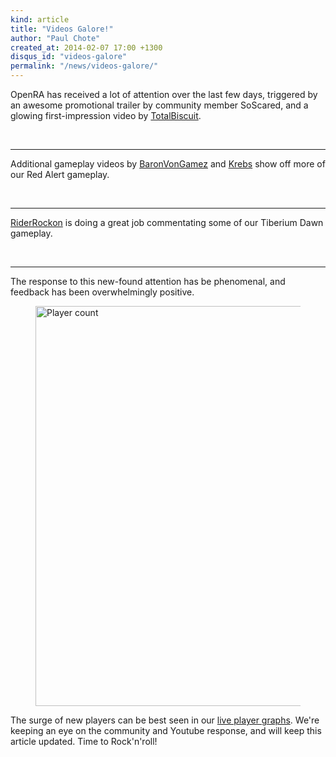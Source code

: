 ```yaml
---
kind: article
title: "Videos Galore!"
author: "Paul Chote"
created_at: 2014-02-07 17:00 +1300
disqus_id: "videos-galore"
permalink: "/news/videos-galore/"
---
```


OpenRA has received a lot of attention over the last few days, triggered by an awesome promotional trailer by community member SoScared, and a glowing first-impression video by <a href="https://twitter.com/totalbiscuit">TotalBiscuit</a>.

<figure>
  <lite-youtube videoid="ueosN-JFqG0"></lite-youtube>
</figure>
<br />
<figure>
  <lite-youtube videoid="z1-VwE1byrY"></lite-youtube>
</figure>

<hr />

Additional gameplay videos by <a href="https://www.youtube.com/user/BaronVonGamez">BaronVonGamez</a> and <a href="https://www.youtube.com/user/KrebsCOHO">Krebs</a> show off more of our Red Alert gameplay.

<figure>
  <lite-youtube videoid="enZy7-BCtw0"></lite-youtube>
</figure>
<br />
<figure>
  <lite-youtube videoid="TGrmDYzRlhA"></lite-youtube>
</figure>

<hr />

<a href="https://www.youtube.com/user/RiderRockon">RiderRockon</a> is doing a great job commentating some of our Tiberium Dawn gameplay.

<figure>
  <lite-youtube videoid="vif1Bn2lEO8"></lite-youtube>
</figure>
<br />
<figure>
  <lite-youtube videoid="2naISjNSo7Y"></lite-youtube>
</figure>

<hr />

The response to this new-found attention has be phenomenal, and feedback has been overwhelmingly positive.
<figure>
  <img src="{{ '/images/news/20140207-players.png' | relative_url }}" width="640" alt="Player count" />
</figure>

The surge of new players can be best seen in our <a href="{{ '/players' | relative_url }}">live player graphs</a>. We're keeping an eye on the community and Youtube response, and will keep this article updated. Time to Rock'n'roll!